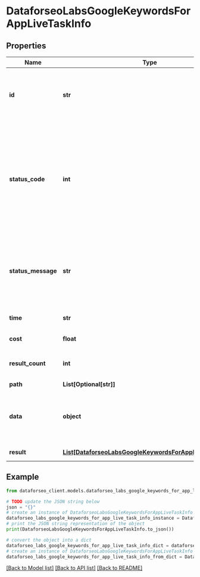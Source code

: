 # DataforseoLabsGoogleKeywordsForAppLiveTaskInfo


## Properties

Name | Type | Description | Notes
------------ | ------------- | ------------- | -------------
**id** | **str** | task identifier unique task identifier in our system in the UUID format | [optional] 
**status_code** | **int** | status code of the task generated by DataForSEO, can be within the following range: 10000-60000 you can find the full list of the response codes here | [optional] 
**status_message** | **str** | informational message of the task you can find the full list of general informational messages here | [optional] 
**time** | **str** | execution time, seconds | [optional] 
**cost** | **float** | total tasks cost, USD | [optional] 
**result_count** | **int** | number of elements in the result array | [optional] 
**path** | **List[Optional[str]]** | URL path | [optional] 
**data** | **object** | contains the same parameters that you specified in the POST request | [optional] 
**result** | [**List[DataforseoLabsGoogleKeywordsForAppLiveResultInfo]**](DataforseoLabsGoogleKeywordsForAppLiveResultInfo.md) | array of results | [optional] 

## Example

```python
from dataforseo_client.models.dataforseo_labs_google_keywords_for_app_live_task_info import DataforseoLabsGoogleKeywordsForAppLiveTaskInfo

# TODO update the JSON string below
json = "{}"
# create an instance of DataforseoLabsGoogleKeywordsForAppLiveTaskInfo from a JSON string
dataforseo_labs_google_keywords_for_app_live_task_info_instance = DataforseoLabsGoogleKeywordsForAppLiveTaskInfo.from_json(json)
# print the JSON string representation of the object
print(DataforseoLabsGoogleKeywordsForAppLiveTaskInfo.to_json())

# convert the object into a dict
dataforseo_labs_google_keywords_for_app_live_task_info_dict = dataforseo_labs_google_keywords_for_app_live_task_info_instance.to_dict()
# create an instance of DataforseoLabsGoogleKeywordsForAppLiveTaskInfo from a dict
dataforseo_labs_google_keywords_for_app_live_task_info_from_dict = DataforseoLabsGoogleKeywordsForAppLiveTaskInfo.from_dict(dataforseo_labs_google_keywords_for_app_live_task_info_dict)
```
[[Back to Model list]](../README.md#documentation-for-models) [[Back to API list]](../README.md#documentation-for-api-endpoints) [[Back to README]](../README.md)


